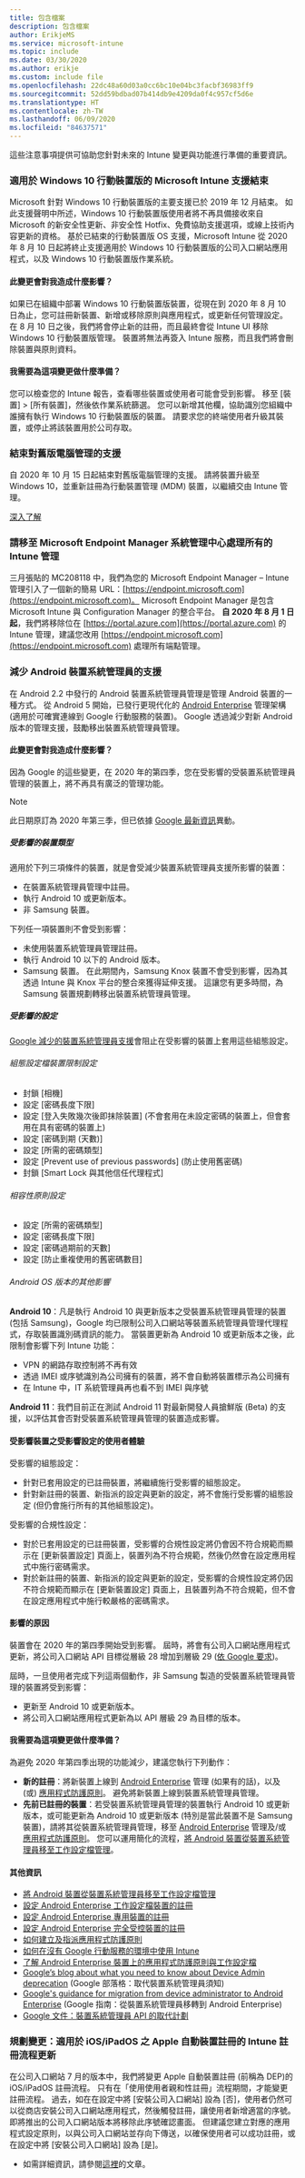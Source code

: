 ```yaml
---
title: 包含檔案
description: 包含檔案
author: ErikjeMS
ms.service: microsoft-intune
ms.topic: include
ms.date: 03/30/2020
ms.author: erikje
ms.custom: include file
ms.openlocfilehash: 22dc48a60d03a0cc6bc10e04bc3facbf36983ff9
ms.sourcegitcommit: 52dd59bdbad07b414db9e4209da0f4c957cf5d6e
ms.translationtype: HT
ms.contentlocale: zh-TW
ms.lasthandoff: 06/09/2020
ms.locfileid: "84637571"
---
```

這些注意事項提供可協助您針對未來的 Intune 變更與功能進行準備的重要資訊。

### <a name="microsoft-intune-support-for-windows-10-mobile-ending--3544938--"></a>適用於 Windows 10 行動裝置版的 Microsoft Intune 支援結束<!--3544938-->
Microsoft 針對 Windows 10 行動裝置版的主要支援已於 2019 年 12 月結束。 如此支援聲明中所述，Windows 10 行動裝置版使用者將不再具備接收來自 Microsoft 的新安全性更新、非安全性 Hotfix、免費協助支援選項，或線上技術內容更新的資格。 基於已結束的行動裝置版 OS 支援，Microsoft Intune 從 2020 年 8 月 10 日起將終止支援適用於 Windows 10 行動裝置版的公司入口網站應用程式，以及 Windows 10 行動裝置版作業系統。

#### <a name="how-does-this-affect-me"></a>此變更會對我造成什麼影響？
如果已在組織中部署 Windows 10 行動裝置版裝置，從現在到 2020 年 8 月 10 日為止，您可註冊新裝置、新增或移除原則與應用程式，或更新任何管理設定。 在 8 月 10 日之後，我們將會停止新的註冊，而且最終會從 Intune UI 移除 Windows 10 行動裝置版管理。 裝置將無法再簽入 Intune 服務，而且我們將會刪除裝置與原則資料。  

#### <a name="what-do-i-need-to-do-to-prepare-for-this-change"></a>我需要為這項變更做什麼準備？
您可以檢查您的 Intune 報告，查看哪些裝置或使用者可能會受到影響。 移至 [裝置] > [所有裝置]，然後依作業系統篩選。 您可以新增其他欄，協助識別您組織中誰擁有執行 Windows 10 行動裝置版的裝置。 請要求您的終端使用者升級其裝置，或停止將該裝置用於公司存取。


### <a name="end-of-support-for-legacy-pc-management"></a>結束對舊版電腦管理的支援

自 2020 年 10 月 15 日起結束對舊版電腦管理的支援。 請將裝置升級至 Windows 10，並重新註冊為行動裝置管理 (MDM) 裝置，以繼續交由 Intune 管理。

[深入了解](https://go.microsoft.com/fwlink/?linkid=2107122)

### <a name="move-to-the-microsoft-endpoint-manager-admin-center-for-all-your-intune-management"></a>請移至 Microsoft Endpoint Manager 系統管理中心處理所有的 Intune 管理
三月張貼的 MC208118 中，我們為您的 Microsoft Endpoint Manager – Intune 管理引入了一個新的簡易 URL：[https://endpoint.microsoft.com](https://endpoint.microsoft.com)。 Microsoft Endpoint Manager 是包含 Microsoft Intune 與 Configuration Manager 的整合平台。 **自 2020 年 8 月 1 日起**，我們將移除位在 [https://portal.azure.com](https://portal.azure.com) 的 Intune 管理，建議您改用 [https://endpoint.microsoft.com](https://endpoint.microsoft.com) 處理所有端點管理。 


### <a name="decreasing-support-for-android-device-administrator--7371518--"></a>減少 Android 裝置系統管理員的支援<!--7371518-->
在 Android 2.2 中發行的 Android 裝置系統管理員管理是管理 Android 裝置的一種方式。 從 Android 5 開始，已發行更現代化的 [Android Enterprise](../enrollment/connect-intune-android-enterprise.md) 管理架構 (適用於可確實連線到 Google 行動服務的裝置)。 Google 透過減少對新 Android 版本的管理支援，鼓勵移出裝置系統管理員管理。

#### <a name="how-does-this-affect-me"></a>此變更會對我造成什麼影響？
因為 Google 的這些變更，在 2020 年的第四季，您在受影響的受裝置系統管理員管理的裝置上，將不再具有廣泛的管理功能。 

> [!NOTE]
> 此日期原訂為 2020 年第三季，但已依據 [Google 最新資訊](https://www.blog.google/products/android-enterprise/da-migration/)異動。

##### <a name="device-types-that-will-be-impacted"></a>受影響的裝置類型
適用於下列三項條件的裝置，就是會受減少裝置系統管理員支援所影響的裝置：
- 在裝置系統管理員管理中註冊。
- 執行 Android 10 或更新版本。
- 非 Samsung 裝置。

下列任一項裝置則不會受到影響：
- 未使用裝置系統管理員管理註冊。
- 執行 Android 10 以下的 Android 版本。
- Samsung 裝置。 在此期間內，Samsung Knox 裝置不會受到影響，因為其透過 Intune 與 Knox 平台的整合來獲得延伸支援。 這讓您有更多時間，為 Samsung 裝置規劃轉移出裝置系統管理員管理。

##### <a name="settings-that-will-be-impacted"></a>受影響的設定
[Google 減少的裝置系統管理員支援](https://developers.google.com/android/work/device-admin-deprecation)會阻止在受影響的裝置上套用這些組態設定。

###### <a name="configuration-profile-device-restriction-settings"></a>組態設定檔裝置限制設定

- 封鎖 [相機]
- 設定 [密碼長度下限]
- 設定 [登入失敗幾次後即抹除裝置] (不會套用在未設定密碼的裝置上，但會套用在具有密碼的裝置上)
- 設定 [密碼到期 (天數)]
- 設定 [所需的密碼類型]
- 設定 [Prevent use of previous passwords] \(防止使用舊密碼\)
- 封鎖 [Smart Lock 與其他信任代理程式]

###### <a name="compliance-policy-settings"></a>相容性原則設定

- 設定 [所需的密碼類型]
- 設定 [密碼長度下限]
- 設定 [密碼過期前的天數]
- 設定 [防止重複使用的舊密碼數目]

###### <a name="additional-impacts-based-on-android-os-version"></a>Android OS 版本的其他影響

**Android 10**：凡是執行 Android 10 與更新版本之受裝置系統管理員管理的裝置 (包括 Samsung)，Google 均已限制公司入口網站等裝置系統管理員管理代理程式，存取裝置識別碼資訊的能力。 當裝置更新為 Android 10 或更新版本之後，此限制會影響下列 Intune 功能：
- VPN 的網路存取控制將不再有效
- 透過 IMEI 或序號識別為公司擁有的裝置，將不會自動將裝置標示為公司擁有
- 在 Intune 中，IT 系統管理員再也看不到 IMEI 與序號

**Android 11**：我們目前正在測試 Android 11 對最新開發人員搶鮮版 (Beta) 的支援，以評估其會否對受裝置系統管理員管理的裝置造成影響。

#### <a name="user-experience-of-impacted-settings-on-impacted-devices"></a>受影響裝置之受影響設定的使用者體驗

受影響的組態設定：
- 針對已套用設定的已註冊裝置，將繼續施行受影響的組態設定。
- 針對新註冊的裝置、新指派的設定與更新的設定，將不會施行受影響的組態設定 (但仍會施行所有的其他組態設定)。

受影響的合規性設定：
- 對於已套用設定的已註冊裝置，受影響的合規性設定將仍會因不符合規範而顯示在 [更新裝置設定] 頁面上，裝置列為不符合規範，然後仍然會在設定應用程式中施行密碼需求。
- 對於新註冊的裝置、新指派的設定與更新的設定，受影響的合規性設定將仍因不符合規範而顯示在 [更新裝置設定] 頁面上，且裝置列為不符合規範，但不會在設定應用程式中施行較嚴格的密碼需求。

#### <a name="cause-of-impact"></a>影響的原因 
裝置會在 2020 年的第四季開始受到影響。 屆時，將會有公司入口網站應用程式更新，將公司入口網站 API 目標從層級 28 增加到層級 29 ([依 Google 要求](https://www.blog.google/products/android-enterprise/da-migration/))。 

屆時，一旦使用者完成下列這兩個動作，非 Samsung 製造的受裝置系統管理員管理的裝置將受到影響：
- 更新至 Android 10 或更新版本。
- 將公司入口網站應用程式更新為以 API 層級 29 為目標的版本。

#### <a name="what-do-i-need-to-do-to-prepare-for-this-change"></a>我需要為這項變更做什麼準備？
為避免 2020 年第四季出現的功能減少，建議您執行下列動作：
- **新的註冊**：將新裝置上線到 [Android Enterprise](../enrollment/connect-intune-android-enterprise.md) 管理 (如果有的話)，以及 (或) [應用程式防護原則](../apps/app-protection-policies.md)。 避免將新裝置上線到裝置系統管理員管理。 
- **先前已註冊的裝置**：若受裝置系統管理員管理的裝置執行 Android 10 或更新版本，或可能更新為 Android 10 或更新版本 (特別是當此裝置不是 Samsung 裝置)，請將其從裝置系統管理員管理，移至 [Android Enterprise](../enrollment/connect-intune-android-enterprise.md) 管理及/或 [應用程式防護原則](../apps/app-protection-policies.md)。 您可以運用簡化的流程，[將 Android 裝置從裝置系統管理員移至工作設定檔管理](../enrollment/android-move-device-admin-work-profile.md)。

#### <a name="additional-information"></a>其他資訊
- [將 Android 裝置從裝置系統管理員移至工作設定檔管理](../enrollment/android-move-device-admin-work-profile.md)
- [設定 Android Enterprise 工作設定檔裝置的註冊](../enrollment/android-work-profile-enroll.md)
- [設定 Android Enterprise 專用裝置的註冊](../enrollment/android-kiosk-enroll.md)
- [設定 Android Enterprise 完全受控裝置的註冊](../enrollment/android-fully-managed-enroll.md)
- [如何建立及指派應用程式防護原則](../apps/app-protection-policies.md)
- [如何在沒有 Google 行動服務的環境中使用 Intune](../apps/manage-without-gms.md)
- [了解 Android Enterprise 裝置上的應用程式防護原則與工作設定檔](../apps/android-deployment-scenarios-app-protection-work-profiles.md)
- [Google’s blog about what you need to know about Device Admin deprecation](https://www.blog.google/products/android-enterprise/da-migration/) (Google 部落格：取代裝置系統管理員須知)
- [Google's guidance for migration from device administrator to Android Enterprise](http://static.googleusercontent.com/media/android.com/en/enterprise/static/2016/pdfs/enterprise/Android-Enterprise-Migration-Bluebook_2019.pdf) (Google 指南：從裝置系統管理員移轉到 Android Enterprise)
- [Google 文件：裝置系統管理員 API 的取代計劃](https://developers.google.com/android/work/device-admin-deprecation)


### <a name="plan-for-change-intune-enrollment-flow-update-for-apples-automated-device-enrollment-for-iosipados"></a>規劃變更：適用於 iOS/iPadOS 之 Apple 自動裝置註冊的 Intune 註冊流程更新
在公司入口網站 7 月的版本中，我們將變更 Apple 自動裝置註冊 (前稱為 DEP)的 iOS/iPadOS 註冊流程。 只有在「使用使用者親和性註冊」流程期間，才能變更註冊流程。 過去，如在在設定中將 [安裝公司入口網站] 設為 [否]，使用者仍然可以從商店安裝公司入口網站應用程式，然後觸發註冊，讓使用者新增適當的序號。 即將推出的公司入口網站版本將移除此序號確認畫面。 但建議您建立對應的應用程式設定原則，以與公司入口網站並存向下傳送，以確保使用者可以成功註冊，或在設定中將 [安裝公司入口網站] 設為 [是]。 
 - 如需詳細資訊，請參閱[這裡](https://techcommunity.microsoft.com/t5/intune-customer-success/intune-enrollment-flow-update-for-apple-s-automated-device/ba-p/1431629)的文章。
